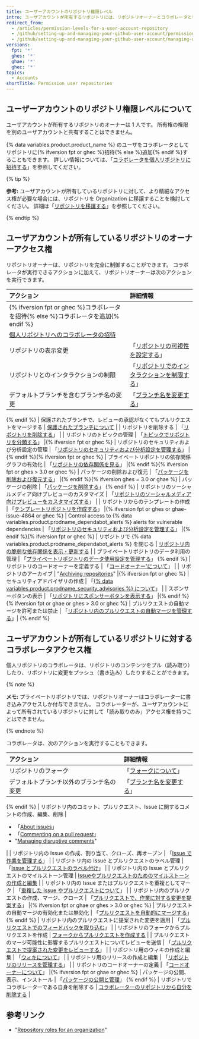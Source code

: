 ```yaml
---
title: ユーザーアカウントのリポジトリ権限レベル
intro: ユーザアカウントが所有するリポジトリには、リポジトリオーナーとコラボレータという 2 つの権限レベルがあります。
redirect_from:
  - /articles/permission-levels-for-a-user-account-repository
  - /github/setting-up-and-managing-your-github-user-account/permission-levels-for-a-user-account-repository
  - /github/setting-up-and-managing-your-github-user-account/managing-user-account-settings/permission-levels-for-a-user-account-repository
versions:
  fpt: '*'
  ghes: '*'
  ghae: '*'
  ghec: '*'
topics:
  - Accounts
shortTitle: Permission user repositories
---
```


## ユーザーアカウントのリポジトリ権限レベルについて

ユーザアカウントが所有するリポジトリのオーナーは 1 人です。 所有権の権限を別のユーザアカウントと共有することはできません。

{% data variables.product.product_name %} のユーザをコラボレータとしてリポジトリに{% ifversion fpt or ghec %}招待{% else %}追加{% endif %}することもできます。 詳しい情報については、「[コラボレータを個人リポジトリに招待する](/github/setting-up-and-managing-your-github-user-account/inviting-collaborators-to-a-personal-repository)」を参照してください。

{% tip %}

**参考:** ユーザアカウントが所有しているリポジトリに対して、より精細なアクセス権が必要な場合には、リポジトリを Organization に移譲することを検討してください。 詳細は「[リポジトリを移譲する](/github/administering-a-repository/transferring-a-repository#transferring-a-repository-owned-by-your-user-account)」を参照してください。

{% endtip %}

## ユーザアカウントが所有しているリポジトリのオーナーアクセス権

リポジトリオーナーは、リポジトリを完全に制御することができます。 コラボレータが実行できるアクションに加えて、リポジトリオーナーは次のアクションを実行できます。

| アクション                                                                                                                          | 詳細情報                                                                                                                                                                                                                                                                     |
|:------------------------------------------------------------------------------------------------------------------------------ |:------------------------------------------------------------------------------------------------------------------------------------------------------------------------------------------------------------------------------------------------------------------------ |
| {% ifversion fpt or ghec %}コラボレータを招待{% else %}コラボレータを追加{% endif %}                                                             |                                                                                                                                                                                                                                                                          |
| [個人リポジトリへのコラボレータの招待](/github/setting-up-and-managing-your-github-user-account/inviting-collaborators-to-a-personal-repository) |                                                                                                                                                                                                                                                                          |
| リポジトリの表示変更                                                                                                                     | 「[リポジトリの可視性を設定する](/github/administering-a-repository/setting-repository-visibility)」 |{% ifversion fpt or ghec %}
| リポジトリとのインタラクションの制限                                                                                                             | 「[リポジトリでのインタラクションを制限する](/communities/moderating-comments-and-conversations/limiting-interactions-in-your-repository)」 |{% endif %}{% ifversion fpt or ghes > 3.0 or ghae-next or ghec %}
| デフォルトブランチを含むブランチ名の変更                                                                                                           | 「[ブランチ名を変更する](/github/administering-a-repository/renaming-a-branch)」 
{% endif %}
| 保護されたブランチで、レビューの承認がなくてもプルリクエストをマージする                                                                                           | [保護されたブランチについて](/github/administering-a-repository/about-protected-branches)                                                                                                                                                                                             |
| リポジトリを削除する                                                                                                                     | 「[リポジトリを削除する](/github/administering-a-repository/deleting-a-repository)」                                                                                                                                                                                                 |
| リポジトリのトピックの管理                                                                                                                  | 「[トピックでリポジトリを分類する](/github/administering-a-repository/classifying-your-repository-with-topics)」 |{% ifversion fpt or ghec %}
| リポジトリのセキュリティおよび分析設定の管理                                                                                                         | 「[リポジトリのセキュリティおよび分析設定を管理する](/github/administering-a-repository/managing-security-and-analysis-settings-for-your-repository)」 |{% endif %}{% ifversion fpt or ghec %}
| プライベートリポジトリの依存関係グラフの有効化                                                                                                        | 「[リポジトリの依存関係を見る](/github/visualizing-repository-data-with-graphs/exploring-the-dependencies-of-a-repository#enabling-and-disabling-the-dependency-graph-for-a-private-repository)」 |{% endif %}{% ifversion fpt or ghes > 3.0 or ghec %}
| パッケージの削除および復元                                                                                                                  | 「[パッケージを削除および復元する](/packages/learn-github-packages/deleting-and-restoring-a-package)」 |{% endif %}{% ifversion ghes = 3.0 or ghae %}
| パッケージの削除                                                                                                                       | 「[パッケージを削除する](/packages/learn-github-packages/deleting-a-package)」
{% endif %}
| リポジトリのソーシャルメディア向けプレビューのカスタマイズ                                                                                                  | 「[リポジトリのソーシャルメディア向けプレビューをカスタマイズする](/github/administering-a-repository/customizing-your-repositorys-social-media-preview)」                                                                                                                                                |
| リポジトリからのテンプレートの作成                                                                                                              | 「[テンプレートリポジトリを作成する](/github/creating-cloning-and-archiving-repositories/creating-a-template-repository)」 |{% ifversion fpt or ghes or ghae-issue-4864 or ghec %}
| Control access to {% data variables.product.prodname_dependabot_alerts %} alerts for vulnerable dependencies                 | 「[リポジトリのセキュリティおよび分析設定を管理する](/repositories/managing-your-repositorys-settings-and-features/enabling-features-for-your-repository/managing-security-and-analysis-settings-for-your-repository#granting-access-to-security-alerts)」 |{% endif %}{% ifversion fpt or ghec %}
| リポジトリで {% data variables.product.prodname_dependabot_alerts %} を閉じる                                                          | [リポジトリ内の脆弱な依存関係を表示・更新する](/github/managing-security-vulnerabilities/viewing-and-updating-vulnerable-dependencies-in-your-repository)                                                                                                                                      |
| プライベートリポジトリのデータ利用の管理                                                                                                           | 「[プライベートリポジトリのデータ使用設定を管理する](/github/understanding-how-github-uses-and-protects-your-data/managing-data-use-settings-for-your-private-repository)」
{% endif %}
| リポジトリのコードオーナーを定義する                                                                                                             | 「[コードオーナー'について](/github/creating-cloning-and-archiving-repositories/about-code-owners)」                                                                                                                                                                                  |
| リポジトリのアーカイブ                                                                                                                    | "[Archiving repositories](/repositories/archiving-a-github-repository/archiving-repositories)" |{% ifversion fpt or ghec %}
| セキュリティアドバイザリの作成                                                                                                                | 「[{% data variables.product.prodname_security_advisories %} について](/github/managing-security-vulnerabilities/about-github-security-advisories)」                                                                                                                         |
| スポンサーボタンの表示                                                                                                                    | 「[リポジトリにスポンサーボタンを表示する](/github/administering-a-repository/displaying-a-sponsor-button-in-your-repository)」 |{% endif %}{% ifversion fpt or ghae or ghes > 3.0 or ghec %}
| プルリクエストの自動マージを許可または禁止                                                                                                          | 「[リポジトリ内のプルリクエストの自動マージを管理する](/github/administering-a-repository/managing-auto-merge-for-pull-requests-in-your-repository)」| {% endif %}

## ユーザアカウントが所有しているリポジトリに対するコラボレータアクセス権

個人リポジトリのコラボレータは、リポジトリのコンテンツをプル（読み取り）したり、リポジトリに変更をプッシュ（書き込み）したりすることができます。

{% note %}

**メモ:** プライベートリポジトリでは、リポジトリオーナーはコラボレーターに書き込みアクセスしか付与できません。 コラボレーターが、ユーザアカウントによって所有されているリポジトリに対して「読み取りのみ」アクセス権を持つことはできません。

{% endnote %}

コラボレータは、次のアクションを実行することもできます。

| アクション                                       | 詳細情報                                                                                                                                                                                 |
|:------------------------------------------- |:------------------------------------------------------------------------------------------------------------------------------------------------------------------------------------ |
| リポジトリのフォーク                                  | 「[フォークについて](/github/collaborating-with-issues-and-pull-requests/about-forks)」 |{% ifversion fpt or ghes > 3.1 or ghae-next or ghec %}
| デフォルトブランチ以外のブランチ名の変更                        | 「[ブランチ名を変更する](/github/administering-a-repository/renaming-a-branch)」 
{% endif %}
| リポジトリ内のコミット、プルリクエスト、Issue に関するコメントの作成、編集、削除 | <ul><li>「[About issues](/github/managing-your-work-on-github/about-issues)」</li><li>「[Commenting on a pull request](/github/collaborating-with-issues-and-pull-requests/commenting-on-a-pull-request)」</li><li>"[Managing disruptive comments](/communities/moderating-comments-and-conversations/managing-disruptive-comments)"</li></ul>                                                                                                                                                            |
| リポジトリ内の Issue の作成、割り当て、クローズ、再オープン           | 「[Issue で作業を管理する](/github/managing-your-work-on-github/managing-your-work-with-issues)」                                                                                              |
| リポジトリ内の Issue とプルリクエストのラベル管理                | 「[Issue とプルリクエストのラベル付け](/github/managing-your-work-on-github/labeling-issues-and-pull-requests)」                                                                                     |
| リポジトリ内の Issue とプルリクエストのマイルストーン管理            | [Issueやプルリクエストのためのマイルストーンの作成と編集](/github/managing-your-work-on-github/creating-and-editing-milestones-for-issues-and-pull-requests)                                                  |
| リポジトリ内の Issue またはプルリクエストを重複としてマーク           | 「[重複した Issue やプルリクエストについて](/github/managing-your-work-on-github/about-duplicate-issues-and-pull-requests)」                                                                           |
| リポジトリ内のプルリクエストの作成、マージ、クローズ                  | 「[プルリクエストで、作業に対する変更を提案する](/github/collaborating-with-issues-and-pull-requests/proposing-changes-to-your-work-with-pull-requests)」 |{% ifversion fpt or ghae or ghes > 3.0 or ghec %}
| プルリクエストの自動マージの有効化または無効化                     | 「[プルリクエストを自動的にマージする](/github/collaborating-with-issues-and-pull-requests/automatically-merging-a-pull-request)」{% endif %}
| リポジトリ内のプルリクエストに提案された変更を適用                   | 「[プルリクエストでのフィードバックを取り込む](/github/collaborating-with-issues-and-pull-requests/incorporating-feedback-in-your-pull-request)」                                                           |
| リポジトリのフォークからプルリクエストを作成                      | [フォークからプルリクエストを作成する](/github/collaborating-with-issues-and-pull-requests/creating-a-pull-request-from-a-fork)                                                                        |
| プルリクエストのマージ可能性に影響するプルリクエストについてレビューを送信       | 「[プルリクエストで提案された変更をレビューする](/github/collaborating-with-issues-and-pull-requests/reviewing-proposed-changes-in-a-pull-request)」                                                         |
| リポジトリ用のウィキの作成と編集                            | 「[ウィキについて](/communities/documenting-your-project-with-wikis/about-wikis)」                                                                                                            |
| リポジトリ用のリリースの作成と編集                           | 「[リポジトリのリリースを管理する](/github/administering-a-repository/managing-releases-in-a-repository)」                                                                                            |
| リポジトリのコードオーナーの定義                            | 「[コードオーナーについて](/articles/about-code-owners)」 |{% ifversion fpt or ghae or ghec %}
| パッケージの公開、表示、インストール                          | 「[パッケージの公開と管理](/github/managing-packages-with-github-packages/publishing-and-managing-packages)」
{% endif %}
| リポジトリでコラボレーターである自身を削除する                     | [コラボレーターのリポジトリから自分を削除する](/github/setting-up-and-managing-your-github-user-account/removing-yourself-from-a-collaborators-repository)                                                 |

## 参考リンク

- "[Repository roles for an organization](/organizations/managing-access-to-your-organizations-repositories/repository-roles-for-an-organization)"
